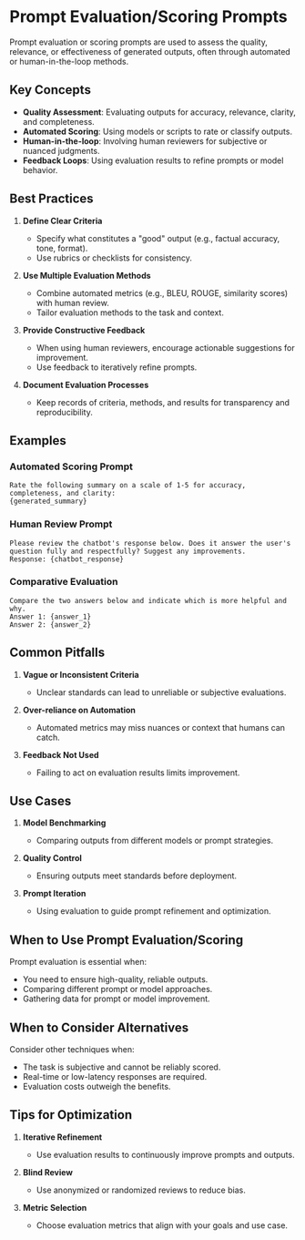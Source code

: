 # Prompt Evaluation/Scoring Prompts

Prompt evaluation or scoring prompts are used to assess the quality, relevance, or effectiveness of generated outputs, often through automated or human-in-the-loop methods.

## Key Concepts

- **Quality Assessment**: Evaluating outputs for accuracy, relevance, clarity, and completeness.
- **Automated Scoring**: Using models or scripts to rate or classify outputs.
- **Human-in-the-loop**: Involving human reviewers for subjective or nuanced judgments.
- **Feedback Loops**: Using evaluation results to refine prompts or model behavior.

## Best Practices

1. **Define Clear Criteria**
   - Specify what constitutes a "good" output (e.g., factual accuracy, tone, format).
   - Use rubrics or checklists for consistency.

2. **Use Multiple Evaluation Methods**
   - Combine automated metrics (e.g., BLEU, ROUGE, similarity scores) with human review.
   - Tailor evaluation methods to the task and context.

3. **Provide Constructive Feedback**
   - When using human reviewers, encourage actionable suggestions for improvement.
   - Use feedback to iteratively refine prompts.

4. **Document Evaluation Processes**
   - Keep records of criteria, methods, and results for transparency and reproducibility.

## Examples

### Automated Scoring Prompt

```
Rate the following summary on a scale of 1-5 for accuracy, completeness, and clarity:
{generated_summary}
```

### Human Review Prompt

```
Please review the chatbot's response below. Does it answer the user's question fully and respectfully? Suggest any improvements.
Response: {chatbot_response}
```

### Comparative Evaluation

```
Compare the two answers below and indicate which is more helpful and why.
Answer 1: {answer_1}
Answer 2: {answer_2}
```

## Common Pitfalls

1. **Vague or Inconsistent Criteria**
   - Unclear standards can lead to unreliable or subjective evaluations.

2. **Over-reliance on Automation**
   - Automated metrics may miss nuances or context that humans can catch.

3. **Feedback Not Used**
   - Failing to act on evaluation results limits improvement.

## Use Cases

1. **Model Benchmarking**
   - Comparing outputs from different models or prompt strategies.

2. **Quality Control**
   - Ensuring outputs meet standards before deployment.

3. **Prompt Iteration**
   - Using evaluation to guide prompt refinement and optimization.

## When to Use Prompt Evaluation/Scoring

Prompt evaluation is essential when:
- You need to ensure high-quality, reliable outputs.
- Comparing different prompt or model approaches.
- Gathering data for prompt or model improvement.

## When to Consider Alternatives

Consider other techniques when:
- The task is subjective and cannot be reliably scored.
- Real-time or low-latency responses are required.
- Evaluation costs outweigh the benefits.

## Tips for Optimization

1. **Iterative Refinement**
   - Use evaluation results to continuously improve prompts and outputs.

2. **Blind Review**
   - Use anonymized or randomized reviews to reduce bias.

3. **Metric Selection**
   - Choose evaluation metrics that align with your goals and use case.
